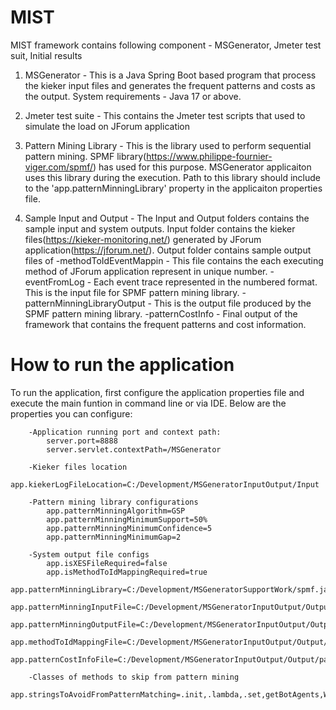 # MIST
MIST framework contains following component - MSGenerator, Jmeter test suit, Initial results

1. MSGenerator - This is a Java Spring Boot based program that process the kieker input files and generates the frequent patterns and costs as the output. System requirements -  Java 17 or above.

2. Jmeter test suite - This contains the Jmeter test scripts that used to simulate the load on JForum application

3. Pattern Mining Library - This is the library used to perform sequential pattern mining. SPMF library(https://www.philippe-fournier-viger.com/spmf/) has used for this purpose. MSGenerator applicaiton uses this library during the execution. Path to this library should include to the 'app.patternMinningLibrary' property in the applicaiton properties file.

4. Sample Input and Output - The Input and Output folders contains the sample input and system outputs. Input folder contains the kieker files(https://kieker-monitoring.net/) generated by JForum application(https://jforum.net/). Output folder contains sample output files of 
		-methodToIdEventMappin - This file contains the each executing method of JForum application represent in unique number.
		-eventFromLog - Each event trace represented in the numbered format. This is the input file for SPMF pattern mining library.
		-patternMinningLibraryOutput - This is the output file produced by the SPMF pattern mining library.
		-patternCostInfo - Final output of the framework that contains the frequent patterns and cost information.

# How to run the application
To run the application, first configure the application properties file and execute the main funtion in command line or via IDE. Below are the properties you can configure:

		-Application running port and context path:
			server.port=8888
			server.servlet.contextPath=/MSGenerator
		
		-Kieker files location
			app.kiekerLogFileLocation=C:/Development/MSGeneratorInputOutput/Input
		
		-Pattern mining library configurations 
			app.patternMinningAlgorithm=GSP
			app.patternMinningMinimumSupport=50%
			app.patternMinningMinimumConfidence=5
			app.patternMinningMinimumGap=2
		
		-System output file configs
			app.isXESFileRequired=false
			app.isMethodToIdMappingRequired=true
			app.patternMinningLibrary=C:/Development/MSGeneratorSupportWork/spmf.jar
			app.patternMinningInputFile=C:/Development/MSGeneratorInputOutput/Output/eventsFromLog.txt
			app.patternMinningOutputFile=C:/Development/MSGeneratorInputOutput/Output/patternMinninglibraryOutput.txt
			app.methodToIdMappingFile=C:/Development/MSGeneratorInputOutput/Output/methodToIdEventMapping.txt
			app.patternCostInfoFile=C:/Development/MSGeneratorInputOutput/Output/patternCostInfo.txt

		-Classes of methods to skip from pattern mining
			app.stringsToAvoidFromPatternMatching=.init,.lambda,.set,getBotAgents,WebRequestContext,CsrfFilter,CsrfHttpServletRequestWrapper,net.jforum.JForum.,net.jforum.Command.,ControllerUtils

